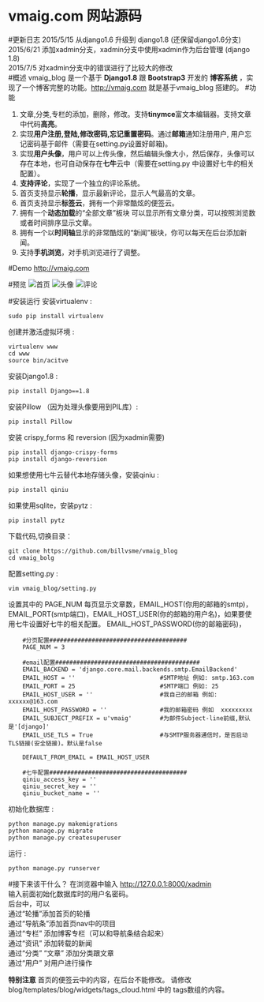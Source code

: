 vmaig.com 网站源码
=================

#更新日志
2015/5/15 从django1.6 升级到 django1.8 (还保留django1.6分支)  
2015/6/21 添加xadmin分支，xadmin分支中使用xadmin作为后台管理 (django 1.8)  
2015/7/5 对xadmin分支中的错误进行了比较大的修改  
#概述
vmaig\_blog 是一个基于  **Django1.8**  跟  **Bootstrap3**  开发的 **博客系统** ，实现了一个博客完整的功能。http://vmaig.com 就是基于vmaig\_blog 搭建的。
#功能
1. 文章,分类,专栏的添加，删除，修改。支持**tinymce**富文本编辑器。支持文章中代码**高亮**。
2. 实现**用户注册,登陆,修改密码,忘记重置密码**。通过**邮箱**通知注册用户, 用户忘记密码基于邮件（需要在setting.py设置好邮箱)。
3. 实现**用户头像**，用户可以上传头像，然后编辑头像大小，然后保存，头像可以存在本地，也可自动保存在**七牛**云中（需要在setting.py 中设置好七牛的相关配置）。
4. **支持评论**，实现了一个独立的评论系统。
5. 首页支持显示**轮播**，显示最新评论，显示人气最高的文章。
6. 首页支持显示**标签云**，拥有一个非常酷炫的便签云。
7. 拥有一个**动态加载**的“全部文章”板块 可以显示所有文章分类，可以按照浏览数或者时间排序显示文章。
8. 拥有一个以**时间轴**显示的非常酷炫的“新闻”板块，你可以每天在后台添加新闻。
9. 支持**手机浏览**，对手机浏览进行了调整。

#Demo
http://vmaig.com   

#预览
![首页](http://vmaig.qiniudn.com/screenshot/vmaig_01.jpg)
![头像](http://vmaig.qiniudn.com/screenshot/vmaig_02.jpg)
![评论](http://vmaig.qiniudn.com/screenshot/vmaig_03.jpg)

#安装运行
安装virtualenv :

    sudo pip install virtualenv

创建并激活虚拟环境 :

    virtualenv www
    cd www
    source bin/acitve

安装Django1.8 :

    pip install Django==1.8

安装Pillow （因为处理头像要用到PIL库）:

    pip install Pillow

安装 crispy\_forms 和 reversion (因为xadmin需要)

    pip install django-crispy-forms
    pip install django-reversion


如果想使用七牛云替代本地存储头像，安装qiniu :

    pip install qiniu

如果使用sqlite，安装pytz :
    
    pip install pytz

下载代码,切换目录：
    
    git clone https://github.com/billvsme/vmaig_blog
    cd vmaig_bolg

配置setting.py :

    vim vmaig_blog/setting.py
设置其中的  PAGE\_NUM 每页显示文章数，EMAIL\_HOST(你用的邮箱的smtp)，EMAIL\_PORT(smtp端口)，EMAIL\_HOST\_USER(你的邮箱的用户名)，如果要使用七牛设置好七牛的相关配置。
EMAIL\_HOST\_PASSWORD(你的邮箱密码)，
```
    #分页配置#######################################
    PAGE_NUM = 3

    #email配置#########################################
    EMAIL_BACKEND = 'django.core.mail.backends.smtp.EmailBackend'
    EMAIL_HOST = ''                        #SMTP地址 例如: smtp.163.com
    EMAIL_PORT = 25                        #SMTP端口 例如: 25
    EMAIL_HOST_USER = ''                   #我自己的邮箱 例如: xxxxxx@163.com
    EMAIL_HOST_PASSWORD = ''               #我的邮箱密码 例如  xxxxxxxxx
    EMAIL_SUBJECT_PREFIX = u'vmaig'        #为邮件Subject-line前缀,默认是'[django]'
    EMAIL_USE_TLS = True                   #与SMTP服务器通信时，是否启动TLS链接(安全链接)。默认是false

    DEFAULT_FROM_EMAIL = EMAIL_HOST_USER

    #七牛配置#######################################
    qiniu_access_key = ''
    qiniu_secret_key = ''
    qiniu_bucket_name = ''
```

初始化数据库 :

    python manage.py makemigrations
    python manage.py migrate
    python manage.py createsuperuser
    
运行 :
    
    python manage.py runserver
    
#接下来该干什么？
在浏览器中输入 http://127.0.0.1:8000/xadmin  
输入前面初始化数据库时的用户名密码。  
后台中，可以  
通过“轮播”添加首页的轮播  
通过“导航条”添加首页nav中的项目  
通过“专栏” 添加博客专栏（可以和导航条结合起来）  
通过“资讯” 添加转载的新闻  
通过“分类” “文章” 添加分类跟文章  
通过“用户” 对用户进行操作  

**特别注意**
首页的便签云中的内容，在后台不能修改。
请修改  blog/templates/blog/widgets/tags_cloud.html 中的 tags数组的内容。
